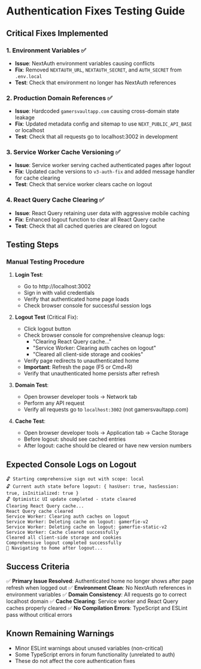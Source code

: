 # Authentication Fixes Testing Guide

## Critical Fixes Implemented

### 1. Environment Variables ✅
- **Issue**: NextAuth environment variables causing conflicts
- **Fix**: Removed `NEXTAUTH_URL`, `NEXTAUTH_SECRET`, and `AUTH_SECRET` from `.env.local`
- **Test**: Check that environment no longer has NextAuth references

### 2. Production Domain References ✅
- **Issue**: Hardcoded `gamersvaultapp.com` causing cross-domain state leakage
- **Fix**: Updated metadata config and sitemap to use `NEXT_PUBLIC_API_BASE` or localhost
- **Test**: Check that all requests go to localhost:3002 in development

### 3. Service Worker Cache Versioning ✅
- **Issue**: Service worker serving cached authenticated pages after logout
- **Fix**: Updated cache versions to `v3-auth-fix` and added message handler for cache clearing
- **Test**: Check that service worker clears cache on logout

### 4. React Query Cache Clearing ✅
- **Issue**: React Query retaining user data with aggressive mobile caching
- **Fix**: Enhanced logout function to clear all React Query cache
- **Test**: Check that all cached queries are cleared on logout

## Testing Steps

### Manual Testing Procedure

1. **Login Test**:
   - Go to http://localhost:3002
   - Sign in with valid credentials
   - Verify that authenticated home page loads
   - Check browser console for successful session logs

2. **Logout Test** (Critical Fix):
   - Click logout button
   - Check browser console for comprehensive cleanup logs:
     - "Clearing React Query cache..."
     - "Service Worker: Clearing auth caches on logout"
     - "Cleared all client-side storage and cookies"
   - Verify page redirects to unauthenticated home
   - **Important**: Refresh the page (F5 or Cmd+R)
   - Verify that unauthenticated home persists after refresh

3. **Domain Test**:
   - Open browser developer tools → Network tab
   - Perform any API request
   - Verify all requests go to `localhost:3002` (not gamersvaultapp.com)

4. **Cache Test**:
   - Open browser developer tools → Application tab → Cache Storage
   - Before logout: should see cached entries
   - After logout: cache should be cleared or have new version numbers

## Expected Console Logs on Logout

```
🔓 Starting comprehensive sign out with scope: local
🔓 Current auth state before logout: { hasUser: true, hasSession: true, isInitialized: true }
🔓 Optimistic UI update completed - state cleared
Clearing React Query cache...
React Query cache cleared
Service Worker: Clearing auth caches on logout
Service Worker: Deleting cache on logout: gamerfie-v2
Service Worker: Deleting cache on logout: gamerfie-static-v2
Service Worker: Cache cleared successfully
Cleared all client-side storage and cookies
Comprehensive logout completed successfully
🔄 Navigating to home after logout...
```

## Success Criteria

✅ **Primary Issue Resolved**: Authenticated home no longer shows after page refresh when logged out
✅ **Environment Clean**: No NextAuth references in environment variables
✅ **Domain Consistency**: All requests go to correct localhost domain
✅ **Cache Clearing**: Service worker and React Query caches properly cleared
✅ **No Compilation Errors**: TypeScript and ESLint pass without critical errors

## Known Remaining Warnings

- Minor ESLint warnings about unused variables (non-critical)
- Some TypeScript errors in forum functionality (unrelated to auth)
- These do not affect the core authentication fixes